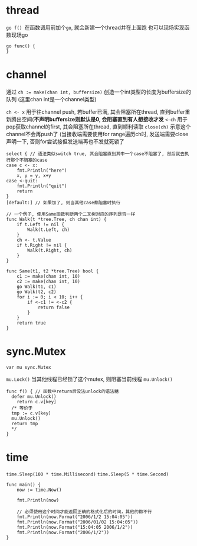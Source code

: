 
# thread
`go f() `在函数调用前加个`go`, 就会新建一个thread并在上面跑 
也可以现场实现函数现场go
```
go func() {
}
```

# channel
通过 `ch := make(chan int, buffersize)` 创造一个int类型的长度为buffersize的队列
(这里chan int是一个channel类型)

`ch <- x` 用于往channel push, 若buffer已满, 其会阻塞所在thread, 直到buffer重新腾出空间(**不声明buffersize则默认是0, 会阻塞直到有人想接收才发**
`<-ch` 用于pop获取channel的first, 其会阻塞所在thread, 直到顺利读取
`close(ch)` 示意这个channel不会再push了 (当接收端需要使用for range遍历ch时, 发送端需要close声明一下, 否则for尝试接但发送端再也不发就死锁了

```
select { // 语法类似switch true, 其会阻塞直到其中一个case不阻塞了, 然后就去执行那个不阻塞的case
case c <- x:
	fmt.Println("here")
	x, y = y, x+y
case <-quit:
	fmt.Println("quit")
	return
}
[default:] // 如果加了, 则当其他case都阻塞时执行
```

```
// 一个例子, 使用Same函数判断两个二叉树对应的序列是否一样
func Walk(t *tree.Tree, ch chan int) {
	if t.Left != nil {
		Walk(t.Left, ch)
	}
	ch <- t.Value
	if t.Right != nil {
		Walk(t.Right, ch)
	}
}

func Same(t1, t2 *tree.Tree) bool {
	c1 := make(chan int, 10)
	c2 := make(chan int, 10)
	go Walk(t1, c1)
	go Walk(t2, c2)
	for i := 0; i < 10; i++ {
		if <-c1 != <-c2 {
			return false
		}
	}
	return true
}
```

# sync.Mutex
`var mu sync.Mutex`

`mu.Lock()` 当其他线程已经锁了这个mutex, 则阻塞当前线程
`mu.Unlock()`

```
func f() { // 函数中return后没法unlock的语法糖
  defer mu.Unlock()
	return c.v[key]
  /* 等价于
  tmp := c.v[key]
  mu.Unlock()
  return tmp
  */
}
```

# time
`time.Sleep(100 * time.Millisecond)`
`time.Sleep(5 * time.Second)`

```
func main() {
    now := time.Now()

    fmt.Println(now)
    
    // 必须使用这个时间才能返回正确的格式化后的时间，其他的都不行
    fmt.Println(now.Format("2006/1/2 15:04:05"))
    fmt.Println(now.Format("2006/01/02 15:04:05"))
    fmt.Println(now.Format("15:04:05 2006/1/2"))
    fmt.Println(now.Format("2006/1/2"))
}
```